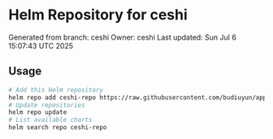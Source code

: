 # Helm Repository for ceshi
Generated from branch: ceshi
Owner: ceshi
Last updated: Sun Jul  6 15:07:43 UTC 2025

## Usage
```bash
# Add this Helm repository
helm repo add ceshi-repo https://raw.githubusercontent.com/budiuyun/appStore/helm-ceshi/
# Update repositories
helm repo update
# List available charts
helm search repo ceshi-repo
```

